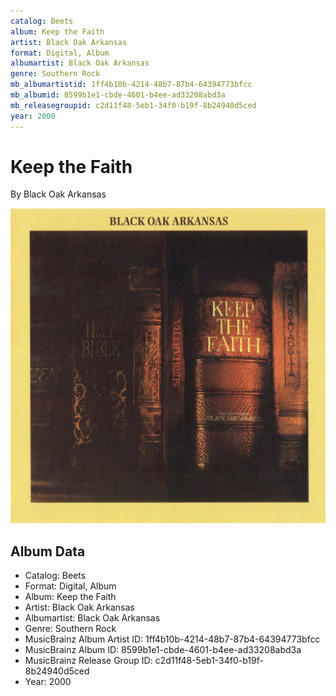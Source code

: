 ```yaml
---
catalog: Beets
album: Keep the Faith
artist: Black Oak Arkansas
format: Digital, Album
albumartist: Black Oak Arkansas
genre: Southern Rock
mb_albumartistid: 1ff4b10b-4214-48b7-87b4-64394773bfcc
mb_albumid: 8599b1e1-cbde-4601-b4ee-ad33208abd3a
mb_releasegroupid: c2d11f48-5eb1-34f0-b19f-8b24940d5ced
year: 2000
---
```


# Keep the Faith

By Black Oak Arkansas

![](../../assets/beetscovers/Black_Oak_Arkansas-Keep_the_Faith.jpg)

## Album Data

- Catalog: Beets
- Format: Digital, Album
- Album: Keep the Faith
- Artist: Black Oak Arkansas
- Albumartist: Black Oak Arkansas
- Genre: Southern Rock
- MusicBrainz Album Artist ID: 1ff4b10b-4214-48b7-87b4-64394773bfcc
- MusicBrainz Album ID: 8599b1e1-cbde-4601-b4ee-ad33208abd3a
- MusicBrainz Release Group ID: c2d11f48-5eb1-34f0-b19f-8b24940d5ced
- Year: 2000

